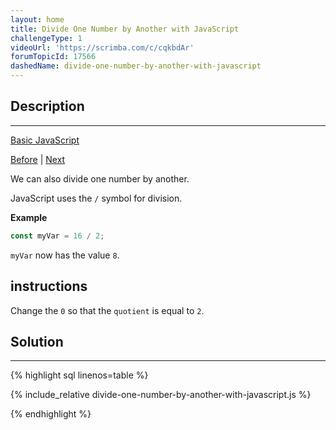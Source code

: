 ```yaml
---
layout: home
title: Divide One Number by Another with JavaScript
challengeType: 1
videoUrl: 'https://scrimba.com/c/cqkbdAr'
forumTopicId: 17566
dashedName: divide-one-number-by-another-with-javascript
---
```


<div class="row">
<div class="columnStmt" markdown="1">

## Description
------

[Basic JavaScript](./README.md) 

[Before](./multiply-two-numbers-with-javascript.md)  | [Next](./increment-a-number-with-javascript.md) 

We can also divide one number by another.

JavaScript uses the `/` symbol for division.

**Example**

```js
const myVar = 16 / 2;
```

`myVar` now has the value `8`.
##  instructions 

Change the `0` so that the `quotient` is equal to `2`.

</div>
<div class="columnSol" markdown="1">

## Solution
------

{% highlight sql linenos=table %}

{% include_relative divide-one-number-by-another-with-javascript.js %}

{% endhighlight %}

</div>
</div>


